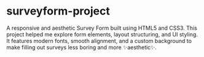 # surveyform-project
A responsive and aesthetic Survey Form built using HTML5 and CSS3. This project helped me explore form elements, layout structuring, and UI styling. It features modern fonts, smooth alignment, and a custom background to make filling out surveys less boring and more ✨aesthetic✨.
